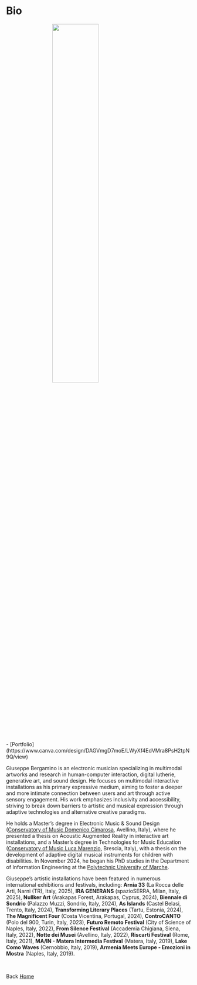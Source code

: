 # Bio

<img src="https://giuseppebergamino.github.io/Home/Bio/Giuseppe_Bergamino_personal_photo.jpg" style = "height: 50%; width: 50%; border: none; display: block; margin: 0 auto;"> 
- [Portfolio](https://www.canva.com/design/DAGVmgD7moE/LWyXf4EdVMra8PsH2tpN9Q/view)

Giuseppe Bergamino is an electronic musician specializing in multimodal artworks and research in human-computer interaction, digital lutherie, generative art, and sound design. He focuses on multimodal interactive installations as his primary expressive medium, aiming to foster a deeper and more intimate connection between users and art through active sensory engagement. His work emphasizes inclusivity and accessibility, striving to break down barriers to artistic and musical expression through adaptive technologies and alternative creative paradigms.

He holds a Master’s degree in Electronic Music & Sound Design ([Conservatory of Music Domenico Cimarosa](http://www.conservatoriocimarosa.org/), Avellino, Italy), where he presented a thesis on Acoustic Augmented Reality in interactive art installations, and a Master’s degree in Technologies for Music Education ([Conservatory of Music Luca Marenzio](https://www.consbs.it/), Brescia, Italy), with a thesis on the development of adaptive digital musical instruments for children with disabilities. In November 2024, he began his PhD studies in the Department of Information Engineering at the [Polytechnic University of Marche](https://www.ingegneria.univpm.it/).

<p></p>

Giuseppe’s artistic installations have been featured in numerous international exhibitions and festivals, including: 
**Arnia 33** (La Rocca delle Arti, Narni (TR), Italy, 2025), **IRA GENERANS** (spazioSERRA, Milan, Italy, 2025), **Nullker Art** (Arakapas Forest, Arakapas, Cyprus, 2024), **Biennale di Sondrio** (Palazzo Muzzi, Sondrio, Italy, 2024), **As Islands** (Castel Belasi, Trento, Italy, 2024), **Transforming Literary Places** (Tartu, Estonia, 2024), **The Magnificent Four** (Costa Vicentina, Portugal, 2024), **ControCANTO** (Polo del 900, Turin, Italy, 2023), **Futuro Remoto Festival** (City of Science of Naples, Italy, 2022), **From Silence Festival** (Accademia Chigiana, Siena, Italy, 2022), **Notte dei Musei** (Avellino, Italy, 2022), **Riscarti Festival** (Rome, Italy, 2021), **MA/IN - Matera Intermedia Festival** (Matera, Italy, 2019), **Lake Como Waves** (Cernobbio, Italy, 2019), **Armenia Meets Europe - Emozioni in Mostra** (Naples, Italy, 2019).

<p></p>


<p><br></p>

Back [Home](https://giuseppebergamino.github.io/Home/)


